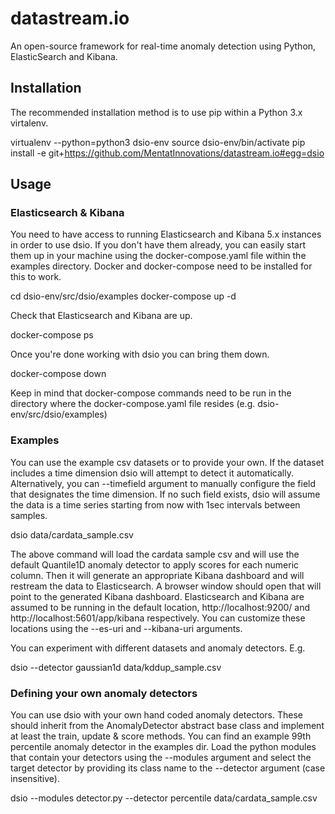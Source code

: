 # datastream.io
An open-source framework for real-time anomaly detection using Python, ElasticSearch and Kibana.

## Installation
The recommended installation method is to use pip within a Python 3.x virtalenv.

  virtualenv --python=python3 dsio-env
  source dsio-env/bin/activate
  pip install -e git+https://github.com/MentatInnovations/datastream.io#egg=dsio

## Usage

### Elasticsearch & Kibana

You need to have access to running Elasticsearch and Kibana 5.x instances in order to use dsio. If you don't have them already, you can easily start them up in your machine using the docker-compose.yaml file within the examples directory. Docker and docker-compose need to be installed for this to work.

  cd dsio-env/src/dsio/examples
  docker-compose up -d

Check that Elasticsearch and Kibana are up.

  docker-compose ps

Once you're done working with dsio you can bring them down.

  docker-compose down

Keep in mind that docker-compose commands need to be run in the directory where the docker-compose.yaml file resides (e.g. dsio-env/src/dsio/examples)

### Examples

You can use the example csv datasets or to provide your own. If the dataset includes a time dimension dsio will attempt to detect it automatically. Alternatively, you can --timefield argument to manually configure the field that designates the time dimension. If no such field exists, dsio will assume the data is a time series starting from now with 1sec intervals between samples.

  dsio data/cardata_sample.csv

The above command will load the cardata sample csv and will use the default Quantile1D anomaly detector to apply scores for each numeric column. Then it will generate an appropriate Kibana dashboard and will restream the data to Elasticsearch. A browser window should open that will point to the generated Kibana dashboard. Elasticsearch and Kibana are assumed to be running in the default location, http://localhost:9200/ and http://localhost:5601/app/kibana respectively. You can customize these locations using the --es-uri and --kibana-uri arguments.

You can experiment with different datasets and anomaly detectors. E.g.

  dsio --detector gaussian1d data/kddup_sample.csv

### Defining your own anomaly detectors

You can use dsio with your own hand coded anomaly detectors. These should inherit from the AnomalyDetector abstract base class and implement at least the train, update & score methods. You can find an example 99th percentile anomaly detector in the examples dir. Load the python modules that contain your detectors using the --modules argument and select the target detector by providing its class name to the --detector argument (case insensitive).

  dsio  --modules detector.py --detector percentile data/cardata_sample.csv

